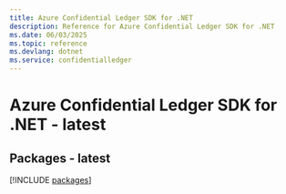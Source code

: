 ```yaml
---
title: Azure Confidential Ledger SDK for .NET
description: Reference for Azure Confidential Ledger SDK for .NET
ms.date: 06/03/2025
ms.topic: reference
ms.devlang: dotnet
ms.service: confidentialledger
---
```

# Azure Confidential Ledger SDK for .NET - latest
## Packages - latest
[!INCLUDE [packages](confidential-ledger-index.md)]